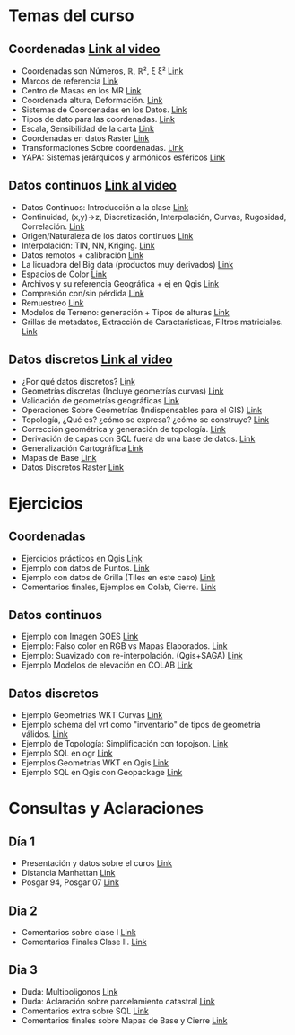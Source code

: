 # Temas del curso

## Coordenadas [Link al video](https://youtu.be/1QUIZSYfz7U)

- Coordenadas son Números, ℝ, ℝ², ξ ξ² [Link](https://youtu.be/1QUIZSYfz7U?t=0h10m00s)
- Marcos de referencia [Link](https://youtu.be/1QUIZSYfz7U?t=0h40m15s)
- Centro de Masas en los MR [Link](https://youtu.be/1QUIZSYfz7U?t=1h12m12s)
- Coordenada altura, Deformación. [Link](https://youtu.be/1QUIZSYfz7U?t=1h19m30s)
- Sistemas de Coordenadas en los Datos. [Link](https://youtu.be/1QUIZSYfz7U?t=1h40m13s)
- Tipos de dato para las coordenadas. [Link](https://youtu.be/1QUIZSYfz7U?t=2h06m00s)
- Escala, Sensibilidad de la carta [Link](https://youtu.be/1QUIZSYfz7U?t=2h11m30s)
- Coordenadas en datos Raster [Link](https://youtu.be/1QUIZSYfz7U?t=2h15m00s)
- Transformaciones Sobre coordenadas. [Link](https://youtu.be/1QUIZSYfz7U?t=2h29m00s)
- YAPA: Sistemas jerárquicos y armónicos esféricos [Link](https://youtu.be/1QUIZSYfz7U?t=3h12m00s)

## Datos continuos [Link al video](https://youtu.be/fGwxI0ESaBM)

- Datos Continuos: Introducción a la clase [Link](https://youtu.be/fGwxI0ESaBM?t=0h06m30s)
- Continuidad, (x,y)→z, Discretización, Interpolación, Curvas, Rugosidad, Correlación. [Link](https://youtu.be/fGwxI0ESaBM?t=0h18m21s)
- Origen/Naturaleza de los datos continuos [Link](https://youtu.be/fGwxI0ESaBM?t=0h48m50s)
- Interpolación: TIN, NN, Kriging. [Link](https://youtu.be/fGwxI0ESaBM?t=1h00m00s)
- Datos remotos + calibración [Link](https://youtu.be/fGwxI0ESaBM?t=1h12m40s)
- La licuadora del Big data (productos muy derivados) [Link](https://youtu.be/fGwxI0ESaBM?t=1h15m21s)
- Espacios de Color [Link](https://youtu.be/fGwxI0ESaBM?t=1h31m48s)
- Archivos y su referencia Geográfica + ej en Qgis [Link](https://youtu.be/fGwxI0ESaBM?t=2h34m30s)
- Compresión con/sin pérdida [Link](https://youtu.be/fGwxI0ESaBM?t=3h04m05s)
- Remuestreo [Link](https://youtu.be/fGwxI0ESaBM?t=3h05m55s)
- Modelos de Terreno: generación + Tipos de alturas [Link](https://youtu.be/fGwxI0ESaBM?t=3h26m56s)
- Grillas de metadatos, Extracción de Caractarísticas, Filtros matriciales. [Link](https://youtu.be/fGwxI0ESaBM?t=3h43m37s)

## Datos discretos [Link al video](https://youtu.be/-bmX545lUXk)

- ¿Por qué datos discretos? [Link](https://youtu.be/-bmX545lUXk?t=0h00m00s)
- Geometrías discretas (Incluye geometrías curvas) [Link](https://youtu.be/-bmX545lUXk?t=0h07m40s)
- Validación de geometrías geográficas [Link](https://youtu.be/-bmX545lUXk?t=0h27m45s)
- Operaciones Sobre Geometrías (Indispensables para el GIS) [Link](https://youtu.be/-bmX545lUXk?t=0h46m50s)
- Topología, ¿Qué es? ¿cómo se expresa? ¿cómo se construye? [Link](https://youtu.be/-bmX545lUXk?t=1h10m09s)
- Corrección geométrica y generación de topología. [Link](https://youtu.be/-bmX545lUXk?t=1h29m46s)
- Derivación de capas con SQL fuera de una base de datos. [Link](https://youtu.be/-bmX545lUXk?t=2h03m20s)
- Generalización Cartográfica [Link](https://youtu.be/-bmX545lUXk?t=3h00m00s)
- Mapas de Base [Link](https://youtu.be/-bmX545lUXk?t=3h26m13s)
- Datos Discretos Raster [Link](https://youtu.be/-bmX545lUXk?t=3h38m05s)

# Ejercicios

## Coordenadas

- Ejercicios prácticos en Qgis [Link](https://youtu.be/1QUIZSYfz7U?t=3h26m00s)
- Ejemplo con datos de Puntos. [Link](https://youtu.be/1QUIZSYfz7U?t=3h30m00s)
- Ejemplo con datos de Grilla (Tiles en este caso) [Link](https://youtu.be/1QUIZSYfz7U?t=3h59m00s)
- Comentarios finales, Ejemplos en Colab, Cierre. [Link](https://youtu.be/1QUIZSYfz7U?t=4h12m00s)

## Datos continuos

- Ejemplo con Imagen GOES [Link](https://youtu.be/fGwxI0ESaBM?t=0h45m50s)
- Ejemplo: Falso color en RGB vs Mapas Elaborados. [Link](https://youtu.be/fGwxI0ESaBM?t=2h06m30s)
- Ejemplo: Suavizado con re-interpolación. (Qgis+SAGA) [Link](https://youtu.be/fGwxI0ESaBM?t=3h18m18s)
- Ejemplo Modelos de elevación en COLAB [Link](https://youtu.be/fGwxI0ESaBM?t=3h40m00s)

## Datos discretos

- Ejemplo Geometrias WKT Curvas [Link](https://youtu.be/-bmX545lUXk?t=0h36m04s)
- Ejemplo schema del vrt como "inventario" de tipos de geometría válidos. [Link](https://youtu.be/-bmX545lUXk?t=1h05m45s)
- Ejemplo de Topología: Simplificación con topojson. [Link](https://youtu.be/-bmX545lUXk?t=1h48m06s)
- Ejemplo SQL en ogr [Link](https://youtu.be/-bmX545lUXk?t=2h14m44s)
- Ejemplos Geometrías WKT en Qgis [Link](https://youtu.be/-bmX545lUXk?t=2h42m13s)
- Ejemplo SQL en Qgis con Geopackage [Link](https://youtu.be/-bmX545lUXk?t=2h51m14s)

# Consultas y Aclaraciones

## Día 1
- Presentación y datos sobre el curos [Link](https://youtu.be/1QUIZSYfz7U?t=0h00m00s)
- Distancia Manhattan [Link](https://youtu.be/1QUIZSYfz7U?t=0h35m25s)
- Posgar 94, Posgar 07 [Link](https://youtu.be/1QUIZSYfz7U?t=1h16m00s)

## Dia 2
- Comentarios sobre clase I [Link](https://youtu.be/fGwxI0ESaBM?t=0h00m00s)
- Comentarios Finales Clase II. [Link](https://youtu.be/fGwxI0ESaBM?t=3h53m20s)

## Dia 3
- Duda: Multipoligonos [Link](https://youtu.be/-bmX545lUXk?t=0h32m32s)
- Duda: Aclaración sobre parcelamiento catastral [Link](https://youtu.be/-bmX545lUXk?t=0h34m19s)
- Comentarios extra sobre SQL [Link](https://youtu.be/-bmX545lUXk?t=3h18m59s)
- Comentarios finales sobre Mapas de Base y Cierre [Link](https://youtu.be/-bmX545lUXk?t=3h46m16s)
